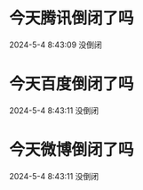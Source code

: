# 今天腾讯倒闭了吗

2024-5-4 8:43:09 没倒闭

# 今天百度倒闭了吗

2024-5-4 8:43:11 没倒闭

# 今天微博倒闭了吗

2024-5-4 8:43:11 没倒闭

